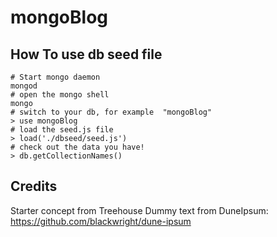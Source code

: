 
# mongoBlog 


## How To use db seed file
```
# Start mongo daemon
mongod
# open the mongo shell
mongo
# switch to your db, for example  "mongoBlog"
> use mongoBlog
# load the seed.js file
> load('./dbseed/seed.js')
# check out the data you have!
> db.getCollectionNames()
```
## Credits
Starter concept from Treehouse 
Dummy text from DuneIpsum: https://github.com/blackwright/dune-ipsum